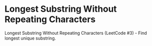 # Longest Substring Without Repeating Characters

Longest Substring Without Repeating Characters (LeetCode #3) - Find longest unique substring.
